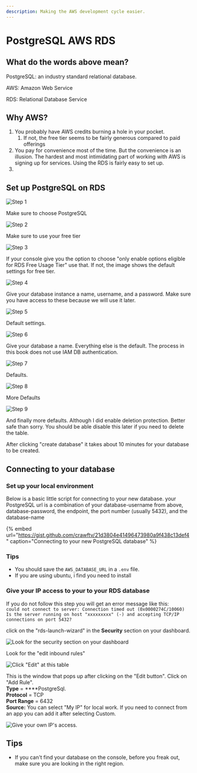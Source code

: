 ```yaml
---
description: Making the AWS development cycle easier.
---
```


# PostgreSQL AWS RDS

## What do the words above mean?

PostgreSQL: an industry standard relational database.

AWS: Amazon Web Service

RDS: Relational Database  Service

## Why AWS?

1. You probably have AWS credits burning a hole in your pocket. 
   1. If not, the free tier seems to be fairly generous compared to paid offerings
2. You pay for convenience most of the time. But the convenience is an illusion. The hardest and most intimidating part of working with AWS is signing up for services. Using the RDS is fairly easy to set up.
3. 
## Set up PostgreSQL on RDS

![Step 1](.gitbook/assets/rds1.PNG)

Make sure to choose PostgreSQL

![Step 2](.gitbook/assets/rds2.PNG)

Make sure to use your free tier

![Step 3](.gitbook/assets/rds3.PNG)

If your console give you the option to choose "only enable options eligible for RDS Free Usage Tier" use that. If not, the image shows the default settings for free tier.

![Step 4](.gitbook/assets/rds4.PNG)

Give your database instance a name, username, and a password. Make sure you have access to these because we will use it later.

![Step 5](.gitbook/assets/rds5.PNG)

Default settings.

![Step 6](.gitbook/assets/rds6.PNG)

Give your database a name. Everything else is the default. The process in this book does not use IAM DB authentication.

![Step 7](.gitbook/assets/rds7.PNG)

Defaults.

![Step 8](.gitbook/assets/rds8.PNG)

More Defaults

![Step 9](.gitbook/assets/rds9.PNG)

And finally more defaults. Although I did enable deletion protection. Better safe than sorry. You should be able disable this later if you need to delete the table.

After clicking "create database" it takes about 10 minutes for your database to be created. 

## Connecting to your database

### Set up your local environment 

Below is a basic little script for connecting to your new database. your PostgreSQL url is a combination of your database-username from above, database-password,  the endpoint, the port number \(usually 5432\), and the database-name

{% embed url="https://gist.github.com/crawftv/21d3804e41496473980a9f438c13def4" caption="Connecting to your new PostgreSQL database" %}

### Tips

* You should save the `AWS_DATABASE_URL` in a `.env` file.
* If you are using ubuntu, i find you need to install 

### Give your IP access to your to your RDS database

If you do not follow this step you will get an error message like this:  
`could not connect to server: Connection timed out (0x0000274C/10060) Is the server running on host "xxxxxxxxx" (-) and accepting TCP/IP connections on port 5432?`



click on the "rds-launch-wizard" in the **Security** section on your dashboard.

![Look for the security section on your dashboard](.gitbook/assets/rds10.PNG)

Look for the "edit inbound rules"

![Click &quot;Edit&quot; at this table](.gitbook/assets/rds11.PNG)

This is the window that pops up after clicking on the "Edit button". Click on "Add Rule".   
**Type** = ****PostgreSql.  
**Protocol** = TCP  
**Port Range** = 6432   
**Source:** You can select "My IP" for local work. If you need to connect from an app you can add it after selecting Custom.

![Give your own IP&apos;s access.](.gitbook/assets/rds12.PNG)

## Tips

* If you can't find your database on the console, before you freak out, make sure you are looking in the right region.

